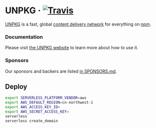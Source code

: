 # UNPKG &middot; [![Travis][build-badge]][build]

[build-badge]: https://img.shields.io/travis/mjackson/unpkg/master.svg?style=flat-square
[build]: https://travis-ci.org/mjackson/unpkg

[UNPKG](https://unpkg.com) is a fast, global [content delivery network](https://en.wikipedia.org/wiki/Content_delivery_network) for everything on [npm](https://www.npmjs.com/).

### Documentation

Please visit [the UNPKG website](https://unpkg.com) to learn more about how to use it.

### Sponsors

Our sponsors and backers are listed [in SPONSORS.md](SPONSORS.md).

## Deploy


```bash
export SERVERLESS_PLATFORM_VENDOR=aws
export AWS_DEFAULT_REGION=cn-northwest-1
export AWS_ACCESS_KEY_ID=
export AWS_SECRET_ACCESS_KEY=
serverless
serverless create_domain
```